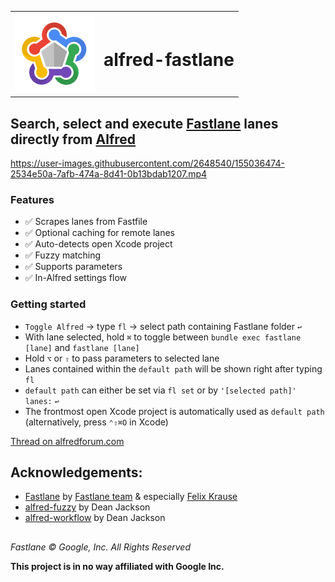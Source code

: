  <table>
    <tr>
      <td> <img src="icon.png" width="128" alt="fastlane Logo" /> </td>
      <td valign="center"> <h1> alfred-fastlane </h1> </td>
    </tr>
</table>

## Search, select and execute [Fastlane](https://fastlane.tools/) lanes directly from [Alfred](https://www.alfredapp.com/)


https://user-images.githubusercontent.com/2648540/155036474-2534e50a-7afb-474a-8d41-0b13bdab1207.mp4


### Features
* ✅ Scrapes lanes from Fastfile
* ✅ Optional caching for remote lanes
* ✅ Auto-detects open Xcode project
* ✅ Fuzzy matching
* ✅ Supports parameters
* ✅ In-Alfred settings flow

### Getting started
* `Toggle Alfred` → type `fl` → select path containing Fastlane folder `↩︎`
* With lane selected, hold `⌘` to toggle between `bundle exec fastlane [lane]` and `fastlane [lane]`
* Hold `⌥` or `⇧` to pass parameters to selected lane
* Lanes contained within the `default path` will be shown right after typing `fl`
* `default path` can either be set via `fl set` or by `'[selected path]' lanes:` `↩︎`
* The frontmost open Xcode project is automatically used as `default path` (alternatively, press `⌃⇧⌘O` in Xcode)


[Thread on alfredforum.com](https://www.alfredforum.com/topic/18016-fastlane-search-select-and-execute-fastlane-lanes/)

## Acknowledgements:

* [Fastlane](https://github.com/fastlane/fastlane) by [Fastlane team](https://github.com/fastlane/fastlane#fastlane-team) & especially [Felix Krause](https://twitter.com/KrauseFx)
* [alfred-fuzzy](https://github.com/deanishe/alfred-fuzzy) by Dean Jackson 
* [alfred-workflow](https://github.com/deanishe/alfred-workflow) by Dean Jackson

##

*Fastlane © Google, Inc. All Rights Reserved*

**This project is in no way affiliated with Google Inc.**
